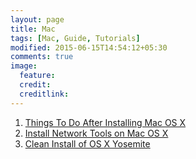 ```yaml
---
layout: page
title: Mac
tags: [Mac, Guide, Tutorials]
modified: 2015-06-15T14:54:12+05:30
comments: true
image:
  feature:
  credit:
  creditlink:
---
```


1. <a href="/mac/things-to-do-after-installing-mac-os-x/"> Things To Do After Installing Mac OS X </a>
1. <a href="/mac/install-network-tools-on-mac-os-x/"> Install Network Tools on Mac OS X </a>
1. <a href="/mac/clean-install-of-os-x-yosemite/"> Clean Install of OS X Yosemite </a>
